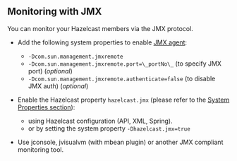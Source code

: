 

## Monitoring with JMX

You can monitor your Hazelcast members via the JMX protocol.

- Add the following system properties to enable [JMX agent](http://download.oracle.com/javase/1.5.0/docs/guide/management/agent.html):

   - `-Dcom.sun.management.jmxremote`
   - `-Dcom.sun.management.jmxremote.port=\_portNo\_` (to specify JMX port) (*optional*)
   - `-Dcom.sun.management.jmxremote.authenticate=false` (to disable JMX auth) (*optional*)


- Enable the Hazelcast property `hazelcast.jmx` (please refer to the [System Properties section](#system-properties)):

   - using Hazelcast configuration (API, XML, Spring).
   - or by setting the system property `-Dhazelcast.jmx=true`

- Use jconsole, jvisualvm (with mbean plugin) or another JMX compliant monitoring tool.
